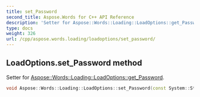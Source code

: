 ```yaml
---
title: set_Password
second_title: Aspose.Words for C++ API Reference
description: 'Setter for Aspose::Words::Loading::LoadOptions::get_Password.'
type: docs
weight: 326
url: /cpp/aspose.words.loading/loadoptions/set_password/
---
```

## LoadOptions.set_Password method


Setter for [Aspose::Words::Loading::LoadOptions::get_Password](../get_password/).

```cpp
void Aspose::Words::Loading::LoadOptions::set_Password(const System::String &value)
```

